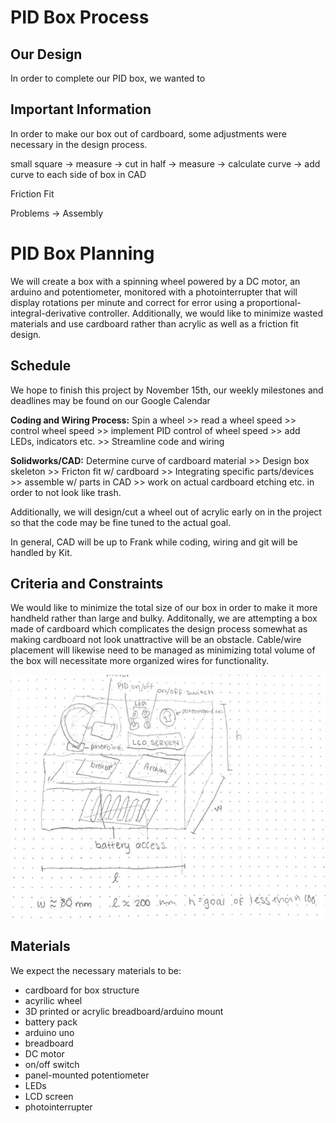 # PID Box Process
## Our Design 
In order to complete our PID box, we wanted to 

## Important Information 
In order to make our box out of cardboard, some adjustments were necessary in the design process. 

small square -> measure -> cut in half -> measure -> calculate curve -> add curve to each side of box in CAD

Friction Fit 

Problems -> Assembly 

# PID Box Planning

We will create a box with a spinning wheel powered by a DC motor, an arduino and potentiometer, monitored with a photointerrupter that will display rotations per minute and correct for error using a proportional-integral-derivative controller. Additionally, we would like to minimize wasted materials and use cardboard rather than acrylic as well as a friction fit design. 

## Schedule
We hope to finish this project by November 15th, our weekly milestones and deadlines may be found on our Google Calendar

__Coding and Wiring Process:__ Spin a wheel >> read a wheel speed >> control wheel speed >> implement PID control of wheel speed >> add LEDs, indicators etc. >> Streamline code and wiring

__Solidworks/CAD:__ Determine curve of cardboard material >> Design box skeleton >> Fricton fit w/ cardboard >> Integrating specific parts/devices >> assemble w/ parts in CAD >> work on actual cardboard etching etc. in order to not look like trash. 

Additionally, we will design/cut a wheel out of acrylic early on in the project so that the code may be fine tuned to the actual goal.

In general, CAD will be up to Frank while coding, wiring and git will be handled by Kit.

## Criteria and Constraints 
We would like to minimize the total size of our box in order to make it more handheld rather than large and bulky. Additonally, we are attempting a box made of cardboard which complicates the design process somewhat as making cardboard not look unattractive will be an obstacle. Cable/wire placement will likewise need to be managed as minimizing total volume of the box will necessitate more organized wires for functionality.

![Design Sketch](https://github.com/ktremag/PID-Box/blob/master/Media/PID_Box.PNG)

## Materials
We expect the necessary materials to be: 
- cardboard for box structure 
- acyrilic wheel
- 3D printed or acrylic breadboard/arduino mount
- battery pack
- arduino uno
- breadboard
- DC motor
- on/off switch
- panel-mounted potentiometer
- LEDs
- LCD screen
- photointerrupter
